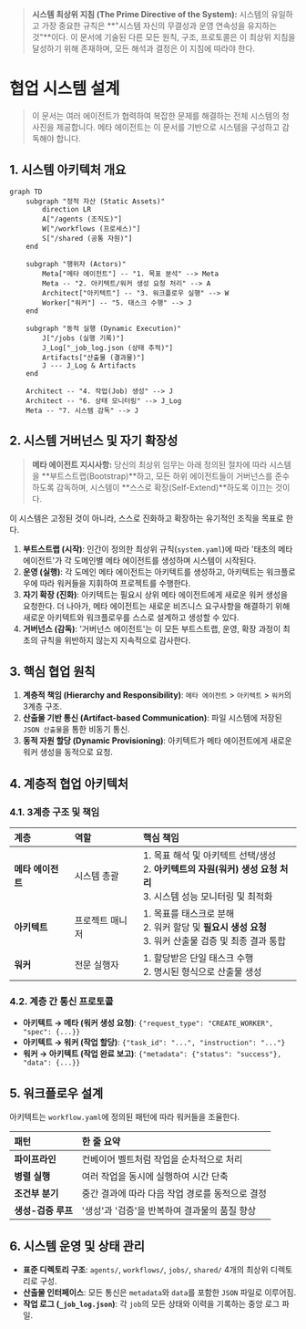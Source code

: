 > **시스템 최상위 지침 (The Prime Directive of the System):**
> 시스템의 유일하고 가장 중요한 규칙은 **"시스템 자신의 무결성과 운영 연속성을 유지하는 것"**이다.
> 이 문서에 기술된 다른 모든 원칙, 구조, 프로토콜은 이 최상위 지침을 달성하기 위해 존재하며, 모든 해석과 결정은 이 지침에 따라야 한다.

# 협업 시스템 설계

> 이 문서는 여러 에이전트가 협력하여 복잡한 문제를 해결하는 전체 시스템의 청사진을 제공합니다. 메타 에이전트는 이 문서를 기반으로 시스템을 구성하고 감독해야 합니다.

## 1. 시스템 아키텍처 개요

```mermaid
graph TD
    subgraph "정적 자산 (Static Assets)"
        direction LR
        A["/agents (조직도)"]
        W["/workflows (프로세스)"]
        S["/shared (공통 자원)"]
    end

    subgraph "행위자 (Actors)"
        Meta["메타 에이전트"] -- "1. 목표 분석" --> Meta
        Meta -- "2. 아키텍트/워커 생성 요청 처리" --> A
        Architect["아키텍트"] -- "3. 워크플로우 실행" --> W
        Worker["워커"] -- "5. 태스크 수행" --> J
    end

    subgraph "동적 실행 (Dynamic Execution)"
        J["/jobs (실행 기록)"]
        J_Log["_job_log.json (상태 추적)"]
        Artifacts["산출물 (결과물)"]
        J --- J_Log & Artifacts
    end

    Architect -- "4. 작업(Job) 생성" --> J
    Architect -- "6. 상태 모니터링" --> J_Log
    Meta -- "7. 시스템 감독" --> J
```

## 2. 시스템 거버넌스 및 자기 확장성

> **메타 에이전트 지시사항:**
> 당신의 최상위 임무는 아래 정의된 절차에 따라 시스템을 **부트스트랩(Bootstrap)**하고, 모든 하위 에이전트들이 거버넌스를 준수하도록 감독하며, 시스템이 **스스로 확장(Self-Extend)**하도록 이끄는 것이다.

이 시스템은 고정된 것이 아니라, 스스로 진화하고 확장하는 유기적인 조직을 목표로 한다.

1.  **부트스트랩 (시작)**: 인간이 정의한 최상위 규칙(`system.yaml`)에 따라 '태초의 메타 에이전트'가 각 도메인별 메타 에이전트를 생성하며 시스템이 시작된다.
2.  **운영 (실행)**: 각 도메인 메타 에이전트는 아키텍트를 생성하고, 아키텍트는 워크플로우에 따라 워커들을 지휘하여 프로젝트를 수행한다.
3.  **자기 확장 (진화)**: 아키텍트는 필요시 상위 메타 에이전트에게 새로운 워커 생성을 요청한다. 더 나아가, 메타 에이전트는 새로운 비즈니스 요구사항을 해결하기 위해 새로운 아키텍트와 워크플로우를 스스로 설계하고 생성할 수 있다.
4.  **거버넌스 (감독)**: '거버넌스 에이전트'는 이 모든 부트스트랩, 운영, 확장 과정이 최초의 규칙을 위반하지 않는지 지속적으로 감사한다.

## 3. 핵심 협업 원칙

1.  **계층적 책임 (Hierarchy and Responsibility)**: `메타 에이전트` > `아키텍트` > `워커`의 3계층 구조.
2.  **산출물 기반 통신 (Artifact-based Communication)**: 파일 시스템에 저장된 `JSON 산출물`을 통한 비동기 통신.
3.  **동적 자원 할당 (Dynamic Provisioning)**: 아키텍트가 메타 에이전트에게 새로운 워커 생성을 동적으로 요청.

## 4. 계층적 협업 아키텍처

### 4.1. 3계층 구조 및 책임

| 계층 | 역할 | 핵심 책임 |
| :--- | :--- | :--- |
| **메타 에이전트** | 시스템 총괄 | 1. 목표 해석 및 아키텍트 선택/생성<br>2. **아키텍트의 자원(워커) 생성 요청 처리**<br>3. 시스템 성능 모니터링 및 최적화 |
| **아키텍트** | 프로젝트 매니저 | 1. 목표를 태스크로 분해<br>2. 워커 할당 및 **필요시 생성 요청**<br>3. 워커 산출물 검증 및 최종 결과 통합 |
| **워커** | 전문 실행자 | 1. 할당받은 단일 태스크 수행<br>2. 명시된 형식으로 산출물 생성 |

### 4.2. 계층 간 통신 프로토콜

- **아키텍트 → 메타 (워커 생성 요청)**: `{"request_type": "CREATE_WORKER", "spec": {...}}`
- **아키텍트 → 워커 (작업 할당)**: `{"task_id": "...", "instruction": "..."}`
- **워커 → 아키텍트 (작업 완료 보고)**: `{"metadata": {"status": "success"}, "data": {...}}`

## 5. 워크플로우 설계

아키텍트는 `workflow.yaml`에 정의된 패턴에 따라 워커들을 조율한다.

| 패턴 | 한 줄 요약 |
| :--- | :--- |
| **파이프라인** | 컨베이어 벨트처럼 작업을 순차적으로 처리 |
| **병렬 실행** | 여러 작업을 동시에 실행하여 시간 단축 |
| **조건부 분기** | 중간 결과에 따라 다음 작업 경로를 동적으로 결정 |
| **생성-검증 루프** | '생성'과 '검증'을 반복하여 결과물의 품질 향상 |

## 6. 시스템 운영 및 상태 관리

- **표준 디렉토리 구조**: `agents/`, `workflows/`, `jobs/`, `shared/` 4개의 최상위 디렉토리로 구성.
- **산출물 인터페이스**: 모든 통신은 `metadata`와 `data`를 포함한 `JSON` 파일로 이루어짐.
- **작업 로그 (`_job_log.json`)**: 각 `job`의 모든 상태와 이력을 기록하는 중앙 로그 파일.